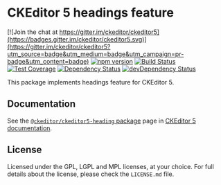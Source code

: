 CKEditor 5 headings feature
========================================

[![Join the chat at https://gitter.im/ckeditor/ckeditor5](https://badges.gitter.im/ckeditor/ckeditor5.svg)](https://gitter.im/ckeditor/ckeditor5?utm_source=badge&utm_medium=badge&utm_campaign=pr-badge&utm_content=badge)
[![npm version](https://badge.fury.io/js/%40ckeditor%2Fckeditor5-heading.svg)](https://www.npmjs.com/package/@ckeditor/ckeditor5-heading)
[![Build Status](https://travis-ci.org/ckeditor/ckeditor5-heading.svg?branch=master)](https://travis-ci.org/ckeditor/ckeditor5-heading)
[![Test Coverage](https://codeclimate.com/github/ckeditor/ckeditor5-heading/badges/coverage.svg)](https://codeclimate.com/github/ckeditor/ckeditor5-heading/coverage)
[![Dependency Status](https://david-dm.org/ckeditor/ckeditor5-heading/status.svg)](https://david-dm.org/ckeditor/ckeditor5-heading)
[![devDependency Status](https://david-dm.org/ckeditor/ckeditor5-heading/dev-status.svg)](https://david-dm.org/ckeditor/ckeditor5-heading?type=dev)

This package implements headings feature for CKEditor 5.

## Documentation

See the [`@ckeditor/ckeditor5-heading` package](https://ckeditor5.github.io/docs/nightly/ckeditor5/latest/api/heading.html) page in [CKEditor 5 documentation](https://ckeditor5.github.io/docs/nightly/ckeditor5/latest/).

## License

Licensed under the GPL, LGPL and MPL licenses, at your choice. For full details about the license, please check the `LICENSE.md` file.
